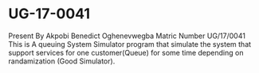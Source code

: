 # UG-17-0041
Present By Akpobi Benedict Oghenevwegba 
Matric Number UG/17/0041
This is A queuing System Simulator program that simulate the system that support services for one customer(Queue) for some time depending on randamization (Good Simulator).
